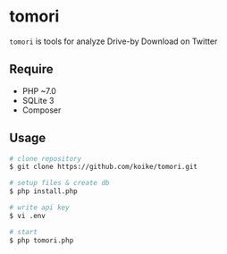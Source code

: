 # tomori
```tomori``` is tools for analyze Drive-by Download on Twitter

## Require
- PHP ~7.0
- SQLite 3
- Composer

## Usage
```sh
# clone repository
$ git clone https://github.com/koike/tomori.git

# setup files & create db
$ php install.php

# write api key
$ vi .env

# start
$ php tomori.php
```
